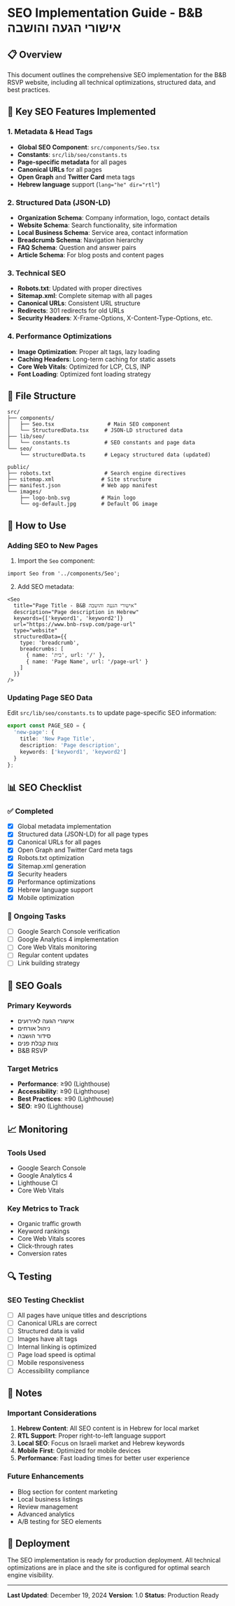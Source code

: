 # SEO Implementation Guide - B&B אישורי הגעה והושבה

## 📋 Overview
This document outlines the comprehensive SEO implementation for the B&B RSVP website, including all technical optimizations, structured data, and best practices.

## 🎯 Key SEO Features Implemented

### 1. Metadata & Head Tags
- **Global SEO Component**: `src/components/Seo.tsx`
- **Constants**: `src/lib/seo/constants.ts`
- **Page-specific metadata** for all pages
- **Canonical URLs** for all pages
- **Open Graph** and **Twitter Card** meta tags
- **Hebrew language** support (`lang="he" dir="rtl"`)

### 2. Structured Data (JSON-LD)
- **Organization Schema**: Company information, logo, contact details
- **Website Schema**: Search functionality, site information
- **Local Business Schema**: Service area, contact information
- **Breadcrumb Schema**: Navigation hierarchy
- **FAQ Schema**: Question and answer pairs
- **Article Schema**: For blog posts and content pages

### 3. Technical SEO
- **Robots.txt**: Updated with proper directives
- **Sitemap.xml**: Complete sitemap with all pages
- **Canonical URLs**: Consistent URL structure
- **Redirects**: 301 redirects for old URLs
- **Security Headers**: X-Frame-Options, X-Content-Type-Options, etc.

### 4. Performance Optimizations
- **Image Optimization**: Proper alt tags, lazy loading
- **Caching Headers**: Long-term caching for static assets
- **Core Web Vitals**: Optimized for LCP, CLS, INP
- **Font Loading**: Optimized font loading strategy

## 📁 File Structure

```
src/
├── components/
│   ├── Seo.tsx                 # Main SEO component
│   └── StructuredData.tsx     # JSON-LD structured data
├── lib/seo/
│   └── constants.ts           # SEO constants and page data
└── seo/
    └── structuredData.ts      # Legacy structured data (updated)

public/
├── robots.txt                 # Search engine directives
├── sitemap.xml               # Site structure
├── manifest.json             # Web app manifest
└── images/
    ├── logo-bnb.svg          # Main logo
    └── og-default.jpg        # Default OG image
```

## 🔧 How to Use

### Adding SEO to New Pages
1. Import the `Seo` component:
```tsx
import Seo from '../components/Seo';
```

2. Add SEO metadata:
```tsx
<Seo
  title="Page Title - B&B אישורי הגעה והושבה"
  description="Page description in Hebrew"
  keywords={['keyword1', 'keyword2']}
  url="https://www.bnb-rsvp.com/page-url"
  type="website"
  structuredData={{
    type: 'breadcrumb',
    breadcrumbs: [
      { name: 'בית', url: '/' },
      { name: 'Page Name', url: '/page-url' }
    ]
  }}
/>
```

### Updating Page SEO Data
Edit `src/lib/seo/constants.ts` to update page-specific SEO information:

```typescript
export const PAGE_SEO = {
  'new-page': {
    title: 'New Page Title',
    description: 'Page description',
    keywords: ['keyword1', 'keyword2']
  }
};
```

## 📊 SEO Checklist

### ✅ Completed
- [x] Global metadata implementation
- [x] Structured data (JSON-LD) for all page types
- [x] Canonical URLs for all pages
- [x] Open Graph and Twitter Card meta tags
- [x] Robots.txt optimization
- [x] Sitemap.xml generation
- [x] Security headers
- [x] Performance optimizations
- [x] Hebrew language support
- [x] Mobile optimization

### 🔄 Ongoing Tasks
- [ ] Google Search Console verification
- [ ] Google Analytics 4 implementation
- [ ] Core Web Vitals monitoring
- [ ] Regular content updates
- [ ] Link building strategy

## 🎯 SEO Goals

### Primary Keywords
- אישורי הגעה לאירועים
- ניהול אורחים
- סידור הושבה
- צוות קבלת פנים
- B&B RSVP

### Target Metrics
- **Performance**: ≥90 (Lighthouse)
- **Accessibility**: ≥90 (Lighthouse)
- **Best Practices**: ≥90 (Lighthouse)
- **SEO**: ≥90 (Lighthouse)

## 📈 Monitoring

### Tools Used
- Google Search Console
- Google Analytics 4
- Lighthouse CI
- Core Web Vitals

### Key Metrics to Track
- Organic traffic growth
- Keyword rankings
- Core Web Vitals scores
- Click-through rates
- Conversion rates

## 🔍 Testing

### SEO Testing Checklist
- [ ] All pages have unique titles and descriptions
- [ ] Canonical URLs are correct
- [ ] Structured data is valid
- [ ] Images have alt tags
- [ ] Internal linking is optimized
- [ ] Page load speed is optimal
- [ ] Mobile responsiveness
- [ ] Accessibility compliance

## 📝 Notes

### Important Considerations
1. **Hebrew Content**: All SEO content is in Hebrew for local market
2. **RTL Support**: Proper right-to-left language support
3. **Local SEO**: Focus on Israeli market and Hebrew keywords
4. **Mobile First**: Optimized for mobile devices
5. **Performance**: Fast loading times for better user experience

### Future Enhancements
- Blog section for content marketing
- Local business listings
- Review management
- Advanced analytics
- A/B testing for SEO elements

## 🚀 Deployment

The SEO implementation is ready for production deployment. All technical optimizations are in place and the site is configured for optimal search engine visibility.

---

**Last Updated**: December 19, 2024
**Version**: 1.0
**Status**: Production Ready
